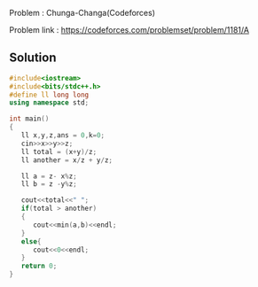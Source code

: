 
Problem :  Chunga-Changa(Codeforces)

Problem link : https://codeforces.com/problemset/problem/1181/A

## Solution

```C++
#include<iostream>
#include<bits/stdc++.h>
#define ll long long
using namespace std;

int main()
{
   ll x,y,z,ans = 0,k=0;
   cin>>x>>y>>z;
   ll total = (x+y)/z;
   ll another = x/z + y/z;

   ll a = z- x%z;
   ll b = z -y%z;

   cout<<total<<" ";
   if(total > another)
   {
      cout<<min(a,b)<<endl;
   }
   else{
      cout<<0<<endl;
   }
   return 0;
}
```
